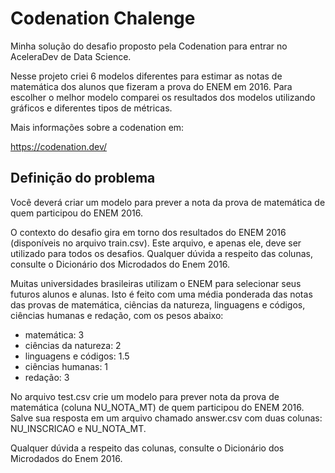 # Codenation Chalenge

Minha solução do desafio proposto pela Codenation para entrar no AceleraDev de Data Science.

Nesse projeto criei 6 modelos diferentes para estimar as notas de matemática dos alunos que fizeram a prova do ENEM em 2016.
Para escolher o melhor modelo comparei os resultados dos modelos utilizando gráficos e diferentes tipos de métricas.

Mais informações sobre a codenation em:

https://codenation.dev/

## Definição do problema

Você deverá criar um modelo para prever a nota da prova de matemática de quem participou do ENEM 2016.

O contexto do desafio gira em torno dos resultados do ENEM 2016 (disponíveis no arquivo train.csv). Este arquivo, e apenas ele, deve ser utilizado para todos os desafios. Qualquer dúvida a respeito das colunas, consulte o Dicionário dos Microdados do Enem 2016.

Muitas universidades brasileiras utilizam o ENEM para selecionar seus futuros alunos e alunas. Isto é feito com uma média ponderada das notas das provas de matemática, ciências da natureza, linguagens e códigos, ciências humanas e redação, com os pesos abaixo:

- matemática: 3
- ciências da natureza: 2
- linguagens e códigos: 1.5
- ciências humanas: 1
- redação: 3

No arquivo test.csv crie um modelo para prever nota da prova de matemática (coluna NU_NOTA_MT) de quem participou do ENEM 2016. Salve sua resposta em um arquivo chamado answer.csv com duas colunas: NU_INSCRICAO e NU_NOTA_MT.

Qualquer dúvida a respeito das colunas, consulte o Dicionário dos Microdados do Enem 2016.
